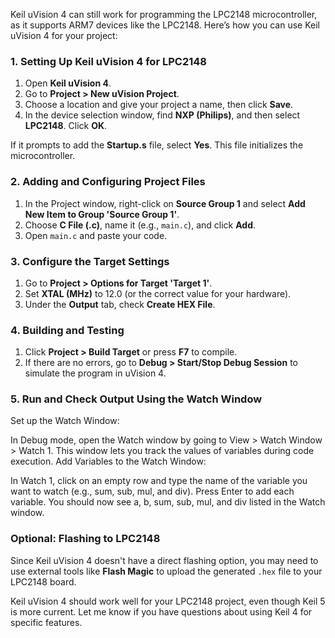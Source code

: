 Keil uVision 4 can still work for programming the LPC2148 microcontroller, as it supports ARM7 devices like the LPC2148. Here’s how you can use Keil uVision 4 for your project:

### 1. Setting Up Keil uVision 4 for LPC2148
1. Open **Keil uVision 4**.
2. Go to **Project > New uVision Project**.
3. Choose a location and give your project a name, then click **Save**.
4. In the device selection window, find **NXP (Philips)**, and then select **LPC2148**. Click **OK**.

If it prompts to add the **Startup.s** file, select **Yes**. This file initializes the microcontroller.

### 2. Adding and Configuring Project Files
1. In the Project window, right-click on **Source Group 1** and select **Add New Item to Group 'Source Group 1'**.
2. Choose **C File (.c)**, name it (e.g., `main.c`), and click **Add**.
3. Open `main.c` and paste your code.

### 3. Configure the Target Settings
1. Go to **Project > Options for Target 'Target 1'**.
2. Set **XTAL (MHz)** to 12.0 (or the correct value for your hardware).
3. Under the **Output** tab, check **Create HEX File**.

### 4. Building and Testing
1. Click **Project > Build Target** or press **F7** to compile.
2. If there are no errors, go to **Debug > Start/Stop Debug Session** to simulate the program in uVision 4.

### 5. Run and Check Output Using the Watch Window
Set up the Watch Window:

In Debug mode, open the Watch window by going to View > Watch Window > Watch 1.
This window lets you track the values of variables during code execution.
Add Variables to the Watch Window:

In Watch 1, click on an empty row and type the name of the variable you want to watch (e.g., sum, sub, mul, and div).
Press Enter to add each variable. You should now see a, b, sum, sub, mul, and div listed in the Watch window.

### Optional: Flashing to LPC2148
Since Keil uVision 4 doesn't have a direct flashing option, you may need to use external tools like **Flash Magic** to upload the generated `.hex` file to your LPC2148 board.

Keil uVision 4 should work well for your LPC2148 project, even though Keil 5 is more current. Let me know if you have questions about using Keil 4 for specific features.
